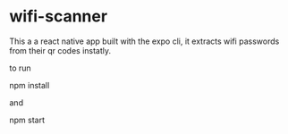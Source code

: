# wifi-scanner
This a a react native app built with the expo cli, it extracts wifi passwords from their qr codes instatly.

to run

npm install

and

npm start
